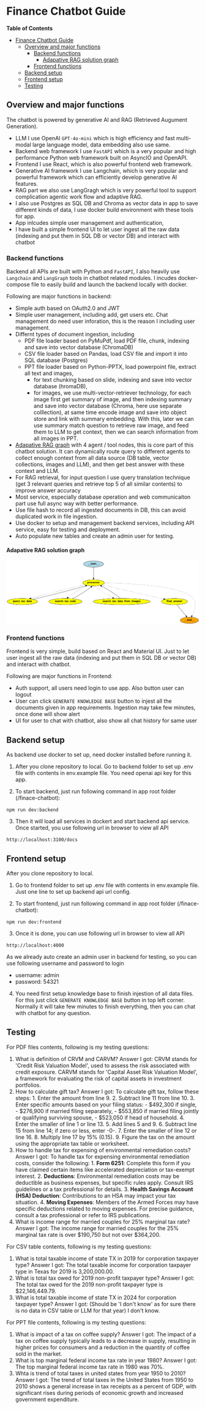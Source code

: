 # Finance Chatbot Guide

**Table of Contents**

- [Finance Chatbot Guide](#finance-chatbot-guide)
  - [Overview and major functions](#overview-and-major-functions)
    - [Backend functions](#backend-functions)
      - [Adapative RAG solution graph](#adapative-rag-solution-graph)
    - [Frontend functions](#frontend-functions)
  - [Backend setup](#backend-setup)
  - [Frontend setup](#frontend-setup)
  - [Testing](#testing)

## Overview and major functions
The chatbot is powered by generative AI and RAG (Retrieved Augument Generation). 
- LLM I use OpenAI `GPT-4o-mini` which is high efficiency and fast multi-modal large language model, data embedding also use same. 
- Backend web framework I use `FastAPI` which is a very popular and high performance Python web framework built on AsyncIO and OpenAPI.
- Frontend I use React, which is also powerful frontend web framework.
- Generative AI framework I use Langchain, which is very popular and powerful framework which can efficiently develop generative AI features.
- RAG part we also use LangGragh which is very powerful tool to support complication agentic work flow and adaptive RAG.
- I also use Postgres as SQL DB and Chroma as vector data in app to save different kinds of data, I use docker build environment with these tools for app.
- App inlcudes simple user management and authentication,
- I have built a simple frontend UI to let user ingest all the raw data (indexing and put them in SQL DB or vector DB) and interact with chatbot

### Backend functions
Backend all APIs are built with Python and `FastAPI`, I also heavily use `Langchain` and `LangGraph` tools in chatbot related modules. I incudes docker-compose file to easily build and launch the backend locally with docker.

Following are major functions in backend:
- Simple auth based on OAuth2.0 and JWT
- Simple user management, including add, get users etc. Chat management do need user inforation, this is the reason I including user management.
- Differnt types of document ingestion, including
  - PDF file loader based on PyMuPdf, load PDF file, chunk, indexing and save into vector database (ChromaDB)
  - CSV file loader based on Pandas, load CSV file and import it into SQL database (Postgres)
  - PPT file loader based on Python-PPTX, load powerpoint file, extract all text and images, 
    - for text chunking based on slide, indexing and save into vector database (hromaDB), 
    - for images, we use multi-vector-retriever technology, for each image first get summary of image, and then indexing summary and save into vector database (Chroma, here use separate colllection), at same time encode image and save into object store and link with summary embedding. With this, later we can use summary match question to retrieve raw image, and feed them to LLM to get context, then we can search information from all images in PPT. 
- [Adapative RAG graph](#adapative-rag-solution-graph) with 4 agent / tool nodes, this is core part of this chatbot solution. It can dynamically route query to different agents to collect enough context from all data source (DB table, vector collections, images and LLM), and then get best answer with these context and LLM.
- For RAG retrieval, for input question I use query translation technique (get 3 relevant queries and retrieve top 5 of all similar contents) to improve answer accuracy
- Most service, especially database operation and web communicaiton part use full async way with better performance.
- Use file hash to record all ingested documents in DB, this can avoid duplicated work in file ingestion.
- Use docker to setup and management backend services, including API service, easy for testing and deployment.
- Auto populate new tables and create an admin user for testing.

#### Adapative RAG solution graph
![Solution Graph](solution_graph.png)

### Frontend functions
Frontend is very simple, build based on React and Material UI. Just to let user ingest all the raw data (indexing and put them in SQL DB or vector DB) and interact with chatbot.

Following are major functions in Frontend:
- Auth support, all users need login to use app. Also button user can logout
- User can click `GENERATE KNOWLEDGE BASE` button to injest all the documents given in app requirements. Ingestion may take few minutes, once done will show alert
- UI for user to chat with chatbot, also show all chat history for same user

## Backend setup
As backend use docker to set up, need docker installed before running it. 

1. After you clone repository to local. Go to backend folder to set up .env file with contents in env.example file. You need openai api key for this app.

2. To start backend, just run following command in app root folder (/finace-chatbot):
```
npm run dev:backend
```
3. Then it will load all services in dockert and start backend api service. Once started, you use following url in browser to view all API
```
http://localhost:3100/docs
```

## Frontend setup
After you clone repository to local. 

1. Go to frontend folder to set up .env file with contents in env.example file. Just one line to set up backend api url config.

2. To start frontend, just run following command in app root folder (/finace-chatbot):
```
npm run dev:frontend
```

3. Once it is done, you can use following url in browser to view all API
```
http://localhost:4000
```
As we already auto create an admin user in backend for testing, so you can use following username and password to login
- username: admin
- password: 54321

4. You need first setup knowledge base to finish injestion of all data files. For this just click `GENERATE KNOWLEDGE BASE` button in top left corner. Normally it will take few minutes to finish everything, then you can chat with chatbot for any question.

## Testing
For PDF files contents, following is my testing questions:
1. What is definition of CRVM and CARVM?
   Answer I got: 
   CRVM stands for 'Credit Risk Valuation Model', used to assess the risk associated with credit exposure. CARVM stands for 'Capital Asset Risk Valuation Model', a framework for evaluating the risk of capital assets in investment portfolios.
2. How to calculate gift tax?
   Answer I got:
   To calculate gift tax, follow these steps: 1. Enter the amount from line 9. 2. Subtract line 11 from line 10. 3. Enter specific amounts based on your filing status: - $492,300 if single, - $276,900 if married filing separately, - $553,850 if married filing jointly or qualifying surviving spouse, - $523,050 if head of household. 4. Enter the smaller of line 1 or line 13. 5. Add lines 5 and 9. 6. Subtract line 15 from line 14; if zero or less, enter -0-. 7. Enter the smaller of line 12 or line 16. 8. Multiply line 17 by 15% (0.15). 9. Figure the tax on the amount using the appropriate tax table or worksheet.
3. How to handle tax for expensing of environmental remediation costs?
   Answer I got:
   To handle tax for expensing environmental remediation costs, consider the following: 1. **Form 6251**: Complete this form if you have claimed certain items like accelerated depreciation or tax-exempt interest. 2. **Deductions**: Environmental remediation costs may be deductible as business expenses, but specific rules apply. Consult IRS guidelines or a tax professional for details. 3. **Health Savings Account (HSA) Deduction**: Contributions to an HSA may impact your tax situation. 4. **Moving Expenses**: Members of the Armed Forces may have specific deductions related to moving expenses. For precise guidance, consult a tax professional or refer to IRS publications.
4. What is income range for married couples for 25% marginal tax rate?
   Answer I got:
   The income range for married couples for the 25% marginal tax rate is over $190,750 but not over $364,200.

For CSV table contents, following is my testing questions:
1. What is total taxable income of state TX in 2019 for corporation taxpayer type?
   Answer I got:
   The total taxable income for corporation taxpayer type in Texas for 2019 is 3,200,000.00.
2. What is total tax owed for 2019 non-profit taxpayer type?
   Answer I got:
   The total tax owed for the 2019 non-profit taxpayer type is $22,146,449.79.
3. What is total taxable income of state TX in 2024 for corporation taxpayer type?
   Answer I got: (Should be 'I don't know' as for sure there is no data in CSV table or LLM for that year)
   I don't know.

For PPT file contents, following is my testing questions:
1. What is impact of a tax on coffee supply?
   Answer I got:
   The impact of a tax on coffee supply typically leads to a decrease in supply, resulting in higher prices for consumers and a reduction in the quantity of coffee sold in the market.
2. What is top marginal federal income tax rate in year 1980?
   Answer I got:
   The top marginal federal income tax rate in 1980 was 70%.
3. Whta is trend of total taxes in united states from year 1950 to 2010?
   Answer I got:
   The trend of total taxes in the United States from 1950 to 2010 shows a general increase in tax receipts as a percent of GDP, with significant rises during periods of economic growth and increased government expenditure.



